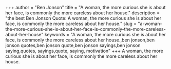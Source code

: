 +++
author = "Ben Jonson"
title = "A woman, the more curious she is about her face, is commonly the more careless about her house."
description = "the best Ben Jonson Quote: A woman, the more curious she is about her face, is commonly the more careless about her house."
slug = "a-woman-the-more-curious-she-is-about-her-face-is-commonly-the-more-careless-about-her-house"
keywords = "A woman, the more curious she is about her face, is commonly the more careless about her house.,ben jonson,ben jonson quotes,ben jonson quote,ben jonson sayings,ben jonson saying,quotes, sayings,quote, saying, motivation"
+++
A woman, the more curious she is about her face, is commonly the more careless about her house.
